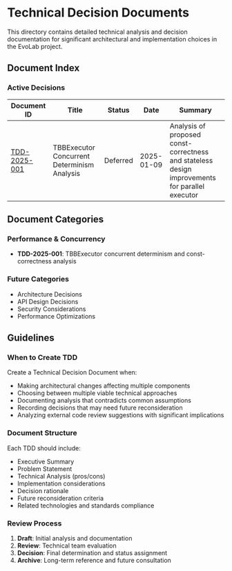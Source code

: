 # Technical Decision Documents

This directory contains detailed technical analysis and decision documentation for significant architectural and implementation choices in the EvoLab project.

## Document Index

### Active Decisions

| Document ID | Title | Status | Date | Summary |
|-------------|-------|--------|------|---------|
| [TDD-2025-001](./tbb-executor-concurrent-determinism-analysis.md) | TBBExecutor Concurrent Determinism Analysis | Deferred | 2025-01-09 | Analysis of proposed const-correctness and stateless design improvements for parallel executor |

## Document Categories

### Performance & Concurrency
- **TDD-2025-001**: TBBExecutor concurrent determinism and const-correctness analysis

### Future Categories
- Architecture Decisions
- API Design Decisions
- Security Considerations
- Performance Optimizations

## Guidelines

### When to Create TDD
Create a Technical Decision Document when:
- Making architectural changes affecting multiple components
- Choosing between multiple viable technical approaches
- Documenting analysis that contradicts common assumptions
- Recording decisions that may need future reconsideration
- Analyzing external code review suggestions with significant implications

### Document Structure
Each TDD should include:
- Executive Summary
- Problem Statement
- Technical Analysis (pros/cons)
- Implementation considerations
- Decision rationale
- Future reconsideration criteria
- Related technologies and standards compliance

### Review Process
1. **Draft**: Initial analysis and documentation
2. **Review**: Technical team evaluation
3. **Decision**: Final determination and status assignment
4. **Archive**: Long-term reference and future consultation
